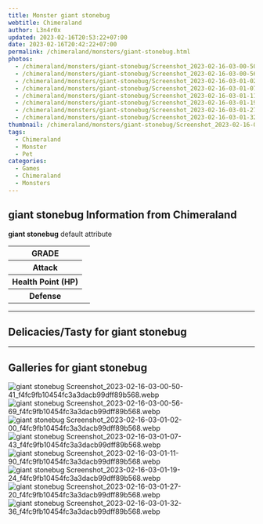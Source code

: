 ```yaml
---
title: Monster giant stonebug
webtitle: Chimeraland
author: L3n4r0x
updated: 2023-02-16T20:53:22+07:00
date: 2023-02-16T20:42:22+07:00
permalink: /chimeraland/monsters/giant-stonebug.html
photos:
  - /chimeraland/monsters/giant-stonebug/Screenshot_2023-02-16-03-00-50-41_f4fc9fb10454fc3a3dacb99dff89b568.webp
  - /chimeraland/monsters/giant-stonebug/Screenshot_2023-02-16-03-00-56-69_f4fc9fb10454fc3a3dacb99dff89b568.webp
  - /chimeraland/monsters/giant-stonebug/Screenshot_2023-02-16-03-01-02-00_f4fc9fb10454fc3a3dacb99dff89b568.webp
  - /chimeraland/monsters/giant-stonebug/Screenshot_2023-02-16-03-01-07-43_f4fc9fb10454fc3a3dacb99dff89b568.webp
  - /chimeraland/monsters/giant-stonebug/Screenshot_2023-02-16-03-01-11-90_f4fc9fb10454fc3a3dacb99dff89b568.webp
  - /chimeraland/monsters/giant-stonebug/Screenshot_2023-02-16-03-01-19-24_f4fc9fb10454fc3a3dacb99dff89b568.webp
  - /chimeraland/monsters/giant-stonebug/Screenshot_2023-02-16-03-01-27-20_f4fc9fb10454fc3a3dacb99dff89b568.webp
  - /chimeraland/monsters/giant-stonebug/Screenshot_2023-02-16-03-01-32-36_f4fc9fb10454fc3a3dacb99dff89b568.webp
thumbnail: /chimeraland/monsters/giant-stonebug/Screenshot_2023-02-16-03-00-50-41_f4fc9fb10454fc3a3dacb99dff89b568.webp
tags:
  - Chimeraland
  - Monster
  - Pet
categories:
  - Games
  - Chimeraland
  - Monsters
---
```


<section id="bootstrap-wrapper"><link rel="stylesheet" href="https://rawcdn.githack.com/dimaslanjaka/Web-Manajemen/0c3b5aa1813bd4abcd2c11bf3e37928b15c28664/css/bootstrap-5-3-0-alpha3-wrapper.css"/><h2>giant stonebug Information from Chimeraland</h2><p><b>giant stonebug</b> default attribute <table><tr><th>GRADE</th><td></td></tr><tr><th>Attack</th><td></td></tr><tr><th>Health Point (HP)</th><td></td></tr><tr><th>Defense</th><td></td></tr></table></p><hr/><h2>Delicacies/Tasty for giant stonebug</h2><hr/><div id="gallery"><h2>Galleries for giant stonebug</h2><div class="row"><div class="col-lg-6 col-12"><img src="/chimeraland/monsters/giant-stonebug/Screenshot_2023-02-16-03-00-50-41_f4fc9fb10454fc3a3dacb99dff89b568.webp" alt="giant stonebug Screenshot_2023-02-16-03-00-50-41_f4fc9fb10454fc3a3dacb99dff89b568.webp"/></div><div class="col-lg-6 col-12"><img src="/chimeraland/monsters/giant-stonebug/Screenshot_2023-02-16-03-00-56-69_f4fc9fb10454fc3a3dacb99dff89b568.webp" alt="giant stonebug Screenshot_2023-02-16-03-00-56-69_f4fc9fb10454fc3a3dacb99dff89b568.webp"/></div><div class="col-lg-6 col-12"><img src="/chimeraland/monsters/giant-stonebug/Screenshot_2023-02-16-03-01-02-00_f4fc9fb10454fc3a3dacb99dff89b568.webp" alt="giant stonebug Screenshot_2023-02-16-03-01-02-00_f4fc9fb10454fc3a3dacb99dff89b568.webp"/></div><div class="col-lg-6 col-12"><img src="/chimeraland/monsters/giant-stonebug/Screenshot_2023-02-16-03-01-07-43_f4fc9fb10454fc3a3dacb99dff89b568.webp" alt="giant stonebug Screenshot_2023-02-16-03-01-07-43_f4fc9fb10454fc3a3dacb99dff89b568.webp"/></div><div class="col-lg-6 col-12"><img src="/chimeraland/monsters/giant-stonebug/Screenshot_2023-02-16-03-01-11-90_f4fc9fb10454fc3a3dacb99dff89b568.webp" alt="giant stonebug Screenshot_2023-02-16-03-01-11-90_f4fc9fb10454fc3a3dacb99dff89b568.webp"/></div><div class="col-lg-6 col-12"><img src="/chimeraland/monsters/giant-stonebug/Screenshot_2023-02-16-03-01-19-24_f4fc9fb10454fc3a3dacb99dff89b568.webp" alt="giant stonebug Screenshot_2023-02-16-03-01-19-24_f4fc9fb10454fc3a3dacb99dff89b568.webp"/></div><div class="col-lg-6 col-12"><img src="/chimeraland/monsters/giant-stonebug/Screenshot_2023-02-16-03-01-27-20_f4fc9fb10454fc3a3dacb99dff89b568.webp" alt="giant stonebug Screenshot_2023-02-16-03-01-27-20_f4fc9fb10454fc3a3dacb99dff89b568.webp"/></div><div class="col-lg-6 col-12"><img src="/chimeraland/monsters/giant-stonebug/Screenshot_2023-02-16-03-01-32-36_f4fc9fb10454fc3a3dacb99dff89b568.webp" alt="giant stonebug Screenshot_2023-02-16-03-01-32-36_f4fc9fb10454fc3a3dacb99dff89b568.webp"/></div></div></div></section>